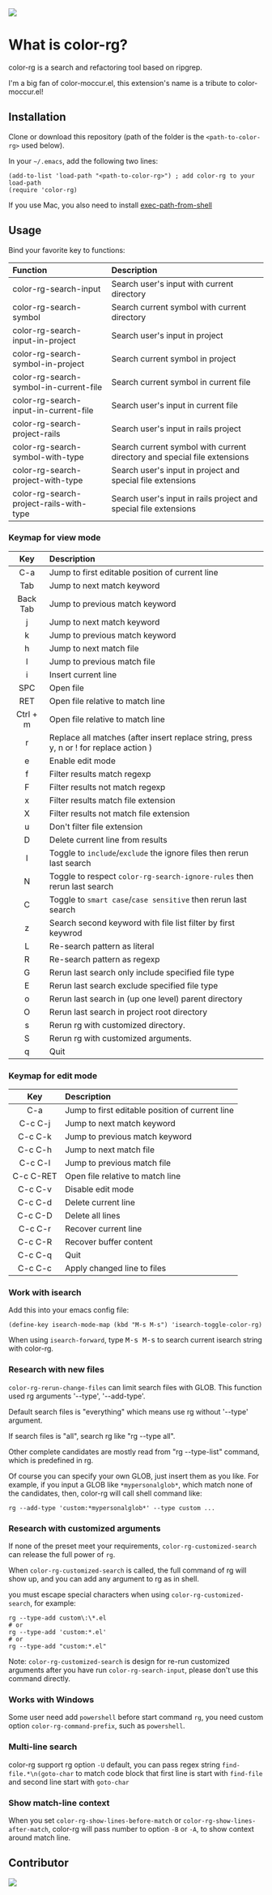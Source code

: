 <img src="./screenshot/color-rg.png">

# What is color-rg?

color-rg is a search and refactoring tool based on ripgrep.

I'm a big fan of color-moccur.el, this extension's name is a tribute to
color-moccur.el!

## Installation

Clone or download this repository (path of the folder is the
`<path-to-color-rg>` used below).

In your `~/.emacs`, add the following two lines:

```Elisp
(add-to-list 'load-path "<path-to-color-rg>") ; add color-rg to your load-path
(require 'color-rg)
```

If you use Mac, you also need to install
[exec-path-from-shell](https://github.com/purcell/exec-path-from-shell)

## Usage

Bind your favorite key to functions:

| Function                                | Description                                                              |
| :-------------------------------------- | :----------------------------------------------------------------------- |
| color-rg-search-input                   | Search user's input with current directory                               |
| color-rg-search-symbol                  | Search current symbol with current directory                             |
| color-rg-search-input-in-project        | Search user's input in project                                           |
| color-rg-search-symbol-in-project       | Search current symbol in project                                         |
| color-rg-search-symbol-in-current-file  | Search current symbol in current file                                    |
| color-rg-search-input-in-current-file   | Search user's input in current file                                      |
| color-rg-search-project-rails           | Search user's input in rails project                                     |
| color-rg-search-symbol-with-type        | Search current symbol with current directory and special file extensions |
| color-rg-search-project-with-type       | Search user's input in project and special file extensions               |
| color-rg-search-project-rails-with-type | Search user's input in rails project and special file extensions         |

### Keymap for view mode

| Key      | Description                                                                            |
| :------: | :----------------------------------------------------------------------                |
| C-a      | Jump to first editable position of current line                                        |
| Tab      | Jump to next match keyword                                                             |
| Back Tab | Jump to previous match keyword                                                         |
| j        | Jump to next match keyword                                                             |
| k        | Jump to previous match keyword                                                         |
| h        | Jump to next match file                                                                |
| l        | Jump to previous match file                                                            |
| i        | Insert current line                                                                    |
| SPC      | Open file                                                                              |
| RET      | Open file relative to match line                                                       |
| Ctrl + m | Open file relative to match line                                                       |
| r        | Replace all matches (after insert replace string, press y, n or ! for replace action ) |
| e        | Enable edit mode                                                                       |
| f        | Filter results match regexp                                                            |
| F        | Filter results not match regexp                                                        |
| x        | Filter results match file extension                                                    |
| X        | Filter results not match file extension                                                |
| u        | Don't filter file extension                                                            |
| D        | Delete current line from results                                                       |
| I        | Toggle to `include`/`exclude` the ignore files then rerun last search                  |
| N        | Toggle to respect `color-rg-search-ignore-rules` then rerun last search                |
| C        | Toggle to `smart case`/`case sensitive` then rerun last search                         |
| z        | Search second keyword with file list filter by first keywrod                           |
| L        | Re-search pattern as literal                                                           |
| R        | Re-search pattern as regexp                                                            |
| G        | Rerun last search only include specified file type                                     |
| E        | Rerun last search exclude specified file type                                          |
| o        | Rerun last search in (up one level) parent directory                                   |
| O        | Rerun last search in project root directory                                            |
| s        | Rerun rg with customized directory.                                                    |
| S        | Rerun rg with customized arguments.                                                    |
| q        | Quit                                                                                   |

### Keymap for edit mode

|    Key    | Description                                     |
| :-------: | :---------------------------------------------- |
|    C-a    | Jump to first editable position of current line |
|  C-c C-j  | Jump to next match keyword                      |
|  C-c C-k  | Jump to previous match keyword                  |
|  C-c C-h  | Jump to next match file                         |
|  C-c C-l  | Jump to previous match file                     |
| C-c C-RET | Open file relative to match line                |
|  C-c C-v  | Disable edit mode                               |
|  C-c C-d  | Delete current line                             |
|  C-c C-D  | Delete all lines                                |
|  C-c C-r  | Recover current line                            |
|  C-c C-R  | Recover buffer content                          |
|  C-c C-q  | Quit                                            |
|  C-c C-c  | Apply changed line to files                     |

### Work with isearch

Add this into your emacs config file:

```
(define-key isearch-mode-map (kbd "M-s M-s") 'isearch-toggle-color-rg)
```

When using `isearch-forward`, type <kbd>M-s M-s</kbd> to search current
isearch string with color-rg.

### Research with new files

`color-rg-rerun-change-files` can limit search files with GLOB. This function
used rg arguments '--type', '--add-type'.

Default search files is "everything" which means use rg without '--type'
argument.

If search files is "all", search rg like "rg --type all".

Other complete candidates are mostly read from "rg --type-list" command, which
is predefined in rg.

Of course you can specify your own GLOB, just insert them as you like. For
example, if you input a GLOB like `*mypersonalglob*`, which match none of the
candidates, then, color-rg will call shell command like:

```
rg --add-type 'custom:*mypersonalglob*' --type custom ...
```

### Research with customized arguments

If none of the preset meet your requirements, `color-rg-customized-search` can
release the full power of `rg`.

When `color-rg-customized-search` is called, the full command of rg will show
up, and you can add any argument to rg as in shell.

you must escape special characters when using `color-rg-customized-search`, for
example:

```
rg --type-add custom\:\*.el
# or
rg --type-add 'custom:*.el'
# or
rg --type-add "custom:*.el"
```

Note: `color-rg-customized-search` is design for re-run customized arguments after you have run `color-rg-search-input`, please don't use this command directly.

### Works with Windows
Some user need add `powershell` before start command `rg`, you need custom option `color-rg-command-prefix`, such as `powershell`.

### Multi-line search
color-rg support rg option `-U` default, you can pass regex string `find-file.*\n(goto-char` to match code block that first line is start with `find-file` and second line start with `goto-char`

### Show match-line context
When you set `color-rg-show-lines-before-match` or `color-rg-show-lines-after-match`, color-rg will pass number to option `-B` or `-A`, to show context around match line.

## Contributor

<a href = "https://github.com/manateelazycat/color-rg/graphs/contributors">
  <img src = "https://contrib.rocks/image?repo=manateelazycat/color-rg"/>
</a>
